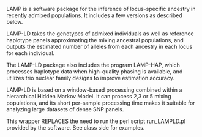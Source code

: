 LAMP is a software package for the inference of locus-specific ancestry in recently admixed populations. It includes a few versions as described below.

LAMP-LD takes the genotypes of admixed individuals as well as reference haplotype panels approximating the mixing ancestral populations, and outputs the estimated number of alleles from each ancestry in each locus for each individual.

The LAMP-LD package also includes the program LAMP-HAP, which processes haplotype data when high-quality phasing is available, and utilizes trio nuclear family designs to improve estimation accuracy.

LAMP-LD is based on a window-based processing combined within a hierarchical Hidden Markov Model. It can process 2,3 or 5 mixing populations, and its short per-sample processing time makes it suitable for analyzing large datasets of dense SNP panels. 

This wrapper REPLACES the need to run the perl script run_LAMPLD.pl provided by the software. See class side for examples.

